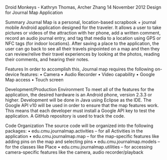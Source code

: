 Droid Monkeys - Kathryn Thomas, Archer Zhang 14 November 2012
Design for Journal Map Application

Summary
Journal Map is a personal, location-based scrapbook + journal mobile Android application designed for the traveler. It allows a user to take pictures or videos of the attraction with her phone, add a written comment, record an audio journal entry, and tag that media to a location using GPS or NFC tags (for indoor locations). After saving a place to the application, the user can go back to see all their travels pinpointed on a map and then they can review/relive their travel experiences by looking at the photos, reading their comments, and hearing their notes.

Features
In order to accomplish this, Journal map requires the following on-device features:
• Camera
• Audio Recorder
• Video capability
• Google Map access
• Touch screen

Development/Production Environment
To meet all of the features for the application, the desired hardware is an Android phone, version 2.3.3 or higher. Development will be done in Java using Eclipse as the IDE. The Google API v10 will be used in order to ensure that the map features work. This means that each developer must install a Google API key to test the application. A GitHub repository is used to track the code.

Code Organization
The source code will be organized into the following packages:
• edu.cmu.journalmap.activities – for all Activities in the application
• edu.cmu.journalmap.map – for the map-specific features like adding pins on the map and
selecting pins
• edu.cmu.journalmap.models – for the classes like Place
• edu.cmu.journalmap.utilities – for accessing camera-specific features like the camera, audio
recorder/playback
